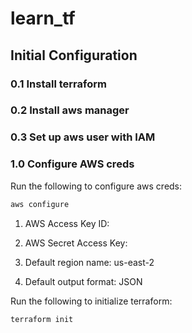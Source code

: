 # learn_tf

## Initial Configuration
### 0.1 Install terraform
### 0.2 Install aws manager
### 0.3 Set up aws user with IAM
### 1.0 Configure AWS creds
Run the following to configure aws creds:
```bash 
aws configure
```
1. AWS Access Key ID:

1. AWS Secret Access Key:

1. Default region name: us-east-2

1. Default output format: JSON

Run the following to initialize terraform:
```bash
terraform init
```

